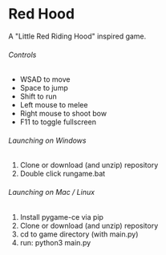 <h1>Red Hood</h1>
<p>A "Little Red Riding Hood" inspired game.</p>
<h6>Controls</h6>
<ul>
  <li>WSAD to move</li>
  <li>Space to jump</li>
  <li>Shift to run</li>
  <li>Left mouse to melee</li>
  <li>Right mouse to shoot bow</li>
  <li>F11 to toggle fullscreen</li>
</ul>

<h6>Launching on Windows</h6>
<ol>
  <li>Clone or download (and unzip) repository</li>
  <li>Double click rungame.bat</li>
</ol>

<h6>Launching on Mac / Linux</h6>
<ol>
  <li>Install pygame-ce via pip</li>
  <li>Clone or download (and unzip) repository</li>
  <li>cd to game directory (with main.py)</li>
  <li>run: python3 main.py</li>
</ol>
